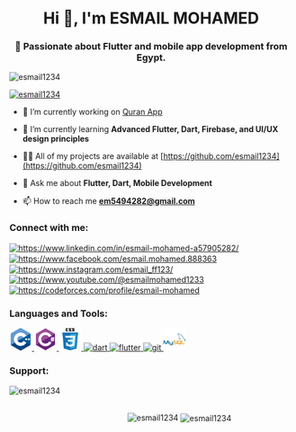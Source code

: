 <h1 align="center">Hi 👋, I'm ESMAIL MOHAMED</h1>
<h3 align="center">🚀 Passionate about Flutter and mobile app development from Egypt.</h3>

<p align="left"> <img src="https://komarev.com/ghpvc/?username=esmail1234&label=Profile%20views&color=0e75b6&style=flat" alt="esmail1234" /> </p>

<p align="left"> <a href="https://github.com/ryo-ma/github-profile-trophy"><img src="https://github-profile-trophy.vercel.app/?username=esmail1234" alt="esmail1234" /></a> </p>

- 🔭 I’m currently working on [Quran App](https://github.com/esmail1234/QuranApp)

- 🌱 I’m currently learning **Advanced Flutter, Dart, Firebase, and UI/UX design principles**

- 👨‍💻 All of my projects are available at [https://github.com/esmail1234](https://github.com/esmail1234)

- 💬 Ask me about **Flutter, Dart, Mobile Development**

- 📫 How to reach me **em5494282@gmail.com**

<h3 align="left">Connect with me:</h3>
<p align="left">
<a href="https://www.linkedin.com/in/esmail-mohamed-a57905282/" target="blank"><img align="center" src="https://raw.githubusercontent.com/rahuldkjain/github-profile-readme-generator/master/src/images/icons/Social/linked-in-alt.svg" alt="https://www.linkedin.com/in/esmail-mohamed-a57905282/" height="30" width="40" /></a>
<a href="https://fb.com/https://www.facebook.com/esmail.mohamed.888363" target="blank"><img align="center" src="https://raw.githubusercontent.com/rahuldkjain/github-profile-readme-generator/master/src/images/icons/Social/facebook.svg" alt="https://www.facebook.com/esmail.mohamed.888363" height="30" width="40" /></a>
<a href="https://instagram.com/https://www.instagram.com/esmail_ff123/" target="blank"><img align="center" src="https://raw.githubusercontent.com/rahuldkjain/github-profile-readme-generator/master/src/images/icons/Social/instagram.svg" alt="https://www.instagram.com/esmail_ff123/" height="30" width="40" /></a>
<a href="https://www.youtube.com/c/https://www.youtube.com/@esmailmohamed1233" target="blank"><img align="center" src="https://raw.githubusercontent.com/rahuldkjain/github-profile-readme-generator/master/src/images/icons/Social/youtube.svg" alt="https://www.youtube.com/@esmailmohamed1233" height="30" width="40" /></a>
<a href="https://codeforces.com/profile/https://codeforces.com/profile/esmail-mohamed" target="blank"><img align="center" src="https://raw.githubusercontent.com/rahuldkjain/github-profile-readme-generator/master/src/images/icons/Social/codeforces.svg" alt="https://codeforces.com/profile/esmail-mohamed" height="30" width="40" /></a>
</p>

<h3 align="left">Languages and Tools:</h3>
<p align="left"> <a href="https://www.w3schools.com/cpp/" target="_blank" rel="noreferrer"> <img src="https://raw.githubusercontent.com/devicons/devicon/master/icons/cplusplus/cplusplus-original.svg" alt="cplusplus" width="40" height="40"/> </a> <a href="https://www.w3schools.com/cs/" target="_blank" rel="noreferrer"> <img src="https://raw.githubusercontent.com/devicons/devicon/master/icons/csharp/csharp-original.svg" alt="csharp" width="40" height="40"/> </a> <a href="https://www.w3schools.com/css/" target="_blank" rel="noreferrer"> <img src="https://raw.githubusercontent.com/devicons/devicon/master/icons/css3/css3-original-wordmark.svg" alt="css3" width="40" height="40"/> </a> <a href="https://dart.dev" target="_blank" rel="noreferrer"> <img src="https://www.vectorlogo.zone/logos/dartlang/dartlang-icon.svg" alt="dart" width="40" height="40"/> </a> <a href="https://flutter.dev" target="_blank" rel="noreferrer"> <img src="https://www.vectorlogo.zone/logos/flutterio/flutterio-icon.svg" alt="flutter" width="40" height="40"/> </a> <a href="https://git-scm.com/" target="_blank" rel="noreferrer"> <img src="https://www.vectorlogo.zone/logos/git-scm/git-scm-icon.svg" alt="git" width="40" height="40"/> </a> <a href="https://www.mysql.com/" target="_blank" rel="noreferrer"> <img src="https://raw.githubusercontent.com/devicons/devicon/master/icons/mysql/mysql-original-wordmark.svg" alt="mysql" width="40" height="40"/> </a> </p>

<h3 align="left">Support:</h3>
<p><a href="https://www.buymeacoffee.com/esmail1234"> <img align="left" src="https://cdn.buymeacoffee.com/buttons/v2/default-yellow.png" height="50" width="210" alt="esmail1234" /></a></p><br><br>

<p><img align="left" src="https://github-readme-stats.vercel.app/api/top-langs?username=esmail1234&show_icons=true&locale=en&layout=compact" alt="esmail1234" /></p>

<p>&nbsp;<img align="center" src="https://github-readme-stats.vercel.app/api?username=esmail1234&show_icons=true&locale=en" alt="esmail1234" /></p>
